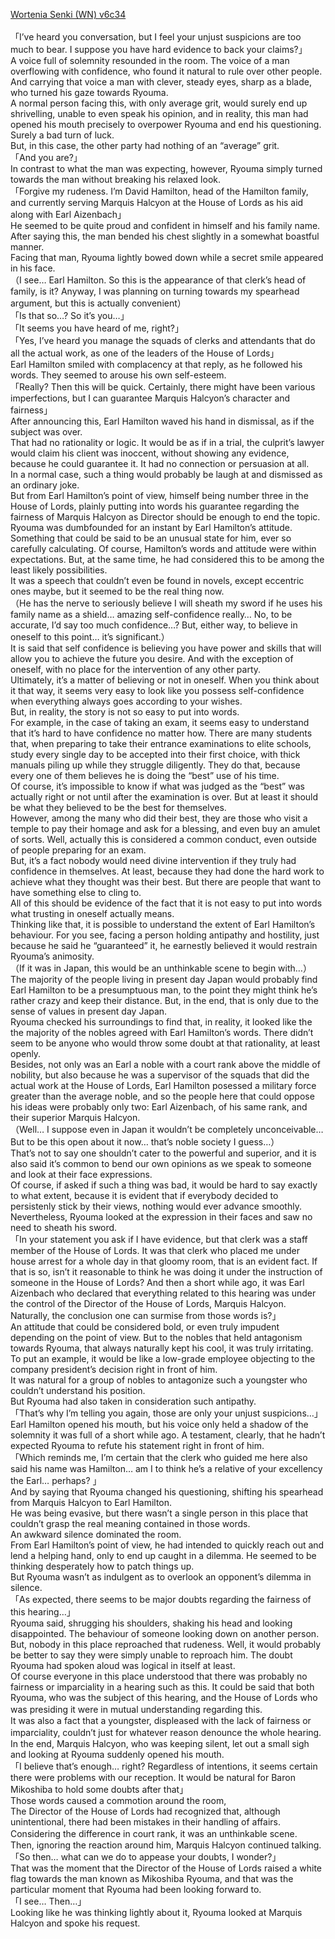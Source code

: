 [Wortenia Senki (WN) v6c34](https://translationsdrt.wordpress.com/2020/06/04/wortenia-senki-v6c34/)
<br/><br/>
「I’ve heard you conversation, but I feel your unjust suspicions are too much to bear. I suppose you have hard evidence to back your claims?」<br/>
A voice full of solemnity resounded in the room. The voice of a man overflowing with confidence, who found it natural to rule over other people.<br/>
And carrying that voice a man with clever, steady eyes, sharp as a blade, who turned his gaze towards Ryouma.<br/>
A normal person facing this, with only average grit, would surely end up shrivelling, unable to even speak his opinion, and in reality, this man had opened his mouth precisely to overpower Ryouma and end his questioning.<br/>
Surely a bad turn of luck.<br/>
But, in this case, the other party had nothing of an “average” grit.<br/>
「And you are?」<br/>
In contrast to what the man was expecting, however, Ryouma simply turned towards the man without breaking his relaxed look.<br/>
「Forgive my rudeness. I’m David Hamilton, head of the Hamilton family, and currently serving Marquis Halcyon at the House of Lords as his aid along with Earl Aizenbach」<br/>
He seemed to be quite proud and confident in himself and his family name. After saying this, the man bended his chest slightly in a somewhat boastful manner.<br/>
Facing that man, Ryouma lightly bowed down while a secret smile appeared in his face.<br/>
（I see… Earl Hamilton. So this is the appearance of that clerk’s head of family, is it? Anyway, I was planning on turning towards my spearhead argument, but this is actually convenient）<br/>
「Is that so…? So it’s you…」<br/>
「It seems you have heard of me, right?」<br/>
「Yes, I’ve heard you manage the squads of clerks and attendants that do all the actual work, as one of the leaders of the House of Lords」<br/>
Earl Hamilton smiled with complacency at that reply, as he followed his words. They seemed to arouse his own self-esteem.<br/>
「Really? Then this will be quick. Certainly, there might have been various imperfections, but I can guarantee Marquis Halcyon’s character and fairness」<br/>
After announcing this, Earl Hamilton waved his hand in dismissal, as if the subject was over.<br/>
That had no rationality or logic. It would be as if in a trial, the culprit’s lawyer would claim his client was inoccent, without showing any evidence, because he could guarantee it. It had no connection or persuasion at all.<br/>
In a normal case, such a thing would probably be laugh at and dismissed as an ordinary joke.<br/>
But from Earl Hamilton’s point of view, himself being number three in the House of Lords, plainly putting into words his guarantee regarding the fairness of Marquis Halcyon as Director should be enough to end the topic.<br/>
Ryouma was dumbfounded for an instant by Earl Hamilton’s attitude. Something that could be said to be an unusual state for him, ever so carefully calculating. Of course, Hamilton’s words and attitude were within expectations. But, at the same time, he had considered this to be among the least likely possibilities.<br/>
It was a speech that couldn’t even be found in novels, except eccentric ones maybe, but it seemed to be the real thing now.<br/>
（He has the nerve to seriously believe I will sheath my sword if he uses his family name as a shield… amazing self-confidence really… No, to be accurate, I’d say too much confidence…? But, either way, to believe in oneself to this point… it’s significant.）<br/>
It is said that self confidence is believing you have power and skills that will allow you to achieve the future you desire. And with the exception of oneself, with no place for the intervention of any other party.<br/>
Ultimately, it’s a matter of believing or not in oneself. When you think about it that way, it seems very easy to look like you possess self-confidence when everything always goes according to your wishes.<br/>
But, in reality, the story is not so easy to put into words.<br/>
For example, in the case of taking an exam, it seems easy to understand that it’s hard to have confidence no matter how. There are many students that, when preparing to take their entrance examinations to elite schools, study every single day to be accepted into their first choice, with thick manuals piling up while they struggle diligently. They do that, because every one of them believes he is doing the “best” use of his time.<br/>
Of course, it’s impossible to know if what was judged as the “best” was actually right or not until after the examination is over. But at least it should be what they believed to be the best for themselves.<br/>
However, among the many who did their best, they are those who visit a temple to pay their homage and ask for a blessing, and even buy an amulet of sorts. Well, actually this is considered a common conduct, even outside of people preparing for an exam.<br/>
But, it’s a fact nobody would need divine intervention if they truly had confidence in themselves. At least, because they had done the hard work to achieve what they thought was their best. But there are people that want to have something else to cling to.<br/>
All of this should be evidence of the fact that it is not easy to put into words what trusting in oneself actually means.<br/>
Thinking like that, it is possible to understand the extent of Earl Hamilton’s behaviour. For you see, facing a person holding antipathy and hostility, just because he said he “guaranteed” it, he earnestly believed it would restrain Ryouma’s animosity.<br/>
（If it was in Japan, this would be an unthinkable scene to begin with…）<br/>
The majority of the people living in present day Japan would probably find Earl Hamilton to be a presumptuous man, to the point they might think he’s rather crazy and keep their distance. But, in the end, that is only due to the sense of values in present day Japan.<br/>
Ryouma checked his surroundings to find that, in reality, it looked like the the majority of the nobles agreed with Earl Hamilton’s words. There didn’t seem to be anyone who would throw some doubt at that rationality, at least openly.<br/>
Besides, not only was an Earl a noble with a court rank above the middle of nobility, but also because he was a supervisor of the squads that did the actual work at the House of Lords, Earl Hamilton posessed a military force greater than the average noble, and so the people here that could oppose his ideas were probably only two: Earl Aizenbach, of his same rank, and their superior Marquis Halcyon.<br/>
（Well… I suppose even in Japan it wouldn’t be completely unconceivable… But to be this open about it now… that’s noble society I guess…）<br/>
That’s not to say one shouldn’t cater to the powerful and superior, and it is also said it’s common to bend our own opinions as we speak to someone and look at their face expressions.<br/>
Of course, if asked if such a thing was bad, it would be hard to say exactly to what extent, because it is evident that if everybody decided to persistenly stick by their views, nothing would ever advance smoothly.<br/>
Nevertheless, Ryouma looked at the expression in their faces and saw no need to sheath his sword.<br/>
「In your statement you ask if I have evidence, but that clerk was a staff member of the House of Lords. It was that clerk who placed me under house arrest for a whole day in that gloomy room, that is an evident fact. If that is so, isn’t it reasonable to think he was doing it under the instruction of someone in the House of Lords? And then a short while ago, it was Earl Aizenbach who declared that everything related to this hearing was under the control of the Director of the House of Lords, Marquis Halcyon. Naturally, the conclusion one can surmise from those words is?」<br/>
An attitude that could be considered bold, or even truly impudent depending on the point of view. But to the nobles that held antagonism towards Ryouma, that always naturally kept his cool, it was truly irritating. To put an example, it would be like a low-grade employee objecting to the company president’s decision right in front of him.<br/>
It was natural for a group of nobles to antagonize such a youngster who couldn’t understand his position.<br/>
But Ryouma had also taken in consideration such antipathy.<br/>
「That’s why I’m telling you again, those are only your unjust suspicions…」<br/>
Earl Hamilton opened his mouth, but his voice only held a shadow of the solemnity it was full of a short while ago. A testament, clearly, that he hadn’t expected Ryouma to refute his statement right in front of him.<br/>
「Which reminds me, I’m certain that the clerk who guided me here also said his name was Hamilton… am I to think he’s a relative of your excellency the Earl… perhaps? 」<br/>
And by saying that Ryouma changed his questioning, shifting his spearhead from Marquis Halcyon to Earl Hamilton.<br/>
He was being evasive, but there wasn’t a single person in this place that couldn’t grasp the real meaning contained in those words.<br/>
An awkward silence dominated the room.<br/>
From Earl Hamilton’s point of view, he had intended to quickly reach out and lend a helping hand, only to end up caught in a dilemma. He seemed to be thinking desperately how to patch things up.<br/>
But Ryouma wasn’t as indulgent as to overlook an opponent’s dilemma in silence.<br/>
「As expected, there seems to be major doubts regarding the fairness of this hearing…」<br/>
Ryouma said, shrugging his shoulders, shaking his head and looking disappointed. The behaviour of someone looking down on another person.<br/>
But, nobody in this place reproached that rudeness. Well, it would probably be better to say they were simply unable to reproach him. The doubt Ryouma had spoken aloud was logical in itself at least.<br/>
Of course everyone in this place understood that there was probably no fairness or imparciality in a hearing such as this. It could be said that both Ryouma, who was the subject of this hearing, and the House of Lords who was presiding it were in mutual understanding regarding this.　　<br/>
It was also a fact that a youngster, displeased with the lack of fairness or imparciality, couldn’t just for whatever reason denounce the whole hearing.　<br/>
In the end, Marquis Halcyon, who was keeping silent, let out a small sigh and looking at Ryouma suddenly opened his mouth.<br/>
「I believe that’s enough… right? Regardless of intentions, it seems certain there were problems with our reception. It would be natural for Baron Mikoshiba to hold some doubts after that」<br/>
Those words caused a commotion around the room,<br/>
The Director of the House of Lords had recognized that, although unintentional, there had been mistakes in their handling of affairs. Considering the difference in court rank, it was an unthinkable scene.　<br/>
Then, ignoring the reaction around him, Marquis Halcyon continued talking.<br/>
「So then… what can we do to appease your doubts, I wonder?」<br/>
That was the moment that the Director of the House of Lords raised a white flag towards the man known as Mikoshiba Ryouma, and that was the particular moment that Ryouma had been looking forward to.<br/>
「I see… Then…」<br/>
Looking like he was thinking lightly about it, Ryouma looked at Marquis Halcyon and spoke his request.<br/>
 